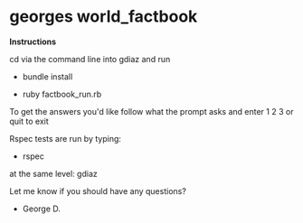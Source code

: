 georges world_factbook
==============

**Instructions**

cd via the command line into gdiaz and run

* bundle install

* ruby factbook_run.rb

To get the answers you'd like follow what the prompt asks and enter 1 2 3 or quit to exit

Rspec tests are run by typing:

* rspec

at the same level: gdiaz

Let me know if you should have any questions?

- George D.


